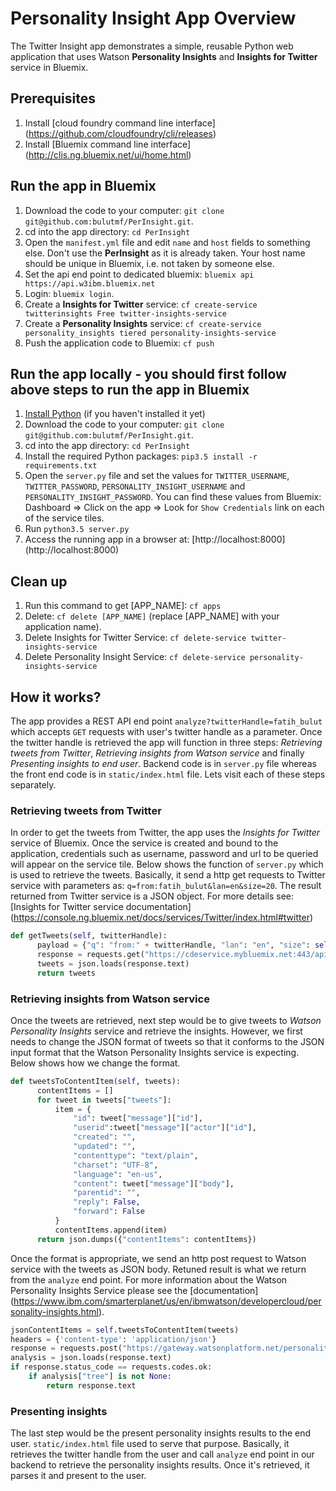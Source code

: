# Personality Insight App Overview

The Twitter Insight app demonstrates a simple, reusable Python web application that uses Watson **Personality Insights** and **Insights for Twitter** service in Bluemix.


## Prerequisites

1. Install [cloud foundry command line interface] (https://github.com/cloudfoundry/cli/releases)
2. Install [Bluemix command line interface] (http://clis.ng.bluemix.net/ui/home.html)


## Run the app in Bluemix

1. Download the code to your computer: `git clone git@github.com:bulutmf/PerInsight.git`.
2. cd into the app directory: `cd PerInsight`
3. Open the `manifest.yml` file and edit `name` and `host` fields to something else. Don't use the **PerInsight** as it is already taken. Your host name should be unique in Bluemix, i.e. not taken by someone else.
4. Set the api end point to dedicated bluemix: `bluemix api https://api.w3ibm.bluemix.net`
5. Login: `bluemix login`.
6. Create a **Insights for Twitter** service: `cf create-service twitterinsights Free twitter-insights-service`
7. Create a **Personality Insights** service: `cf create-service personality_insights tiered personality-insights-service`
8. Push the application code to Bluemix: `cf push`

## Run the app locally - you should first follow above steps to run the app in Bluemix

1. [Install Python][] (if you haven't installed it yet)
2. Download the code to your computer: `git clone git@github.com:bulutmf/PerInsight.git`.
3. cd into the app directory: `cd PerInsight`
4. Install the required Python packages: `pip3.5 install -r requirements.txt`
5. Open the `server.py` file and set the values for `TWITTER_USERNAME`, `TWITTER_PASSWORD`, `PERSONALITY_INSIGHT_USERNAME` and `PERSONALITY_INSIGHT_PASSWORD`. You can find these values from Bluemix: Dashboard => Click on the app => Look for `Show Credentials` link on each of the service tiles.
6. Run `python3.5 server.py`
7. Access the running app in a browser at: [http://localhost:8000] (http://localhost:8000)

[Install Python]: https://www.python.org/downloads/


## Clean up

1. Run this command to get [APP_NAME]: `cf apps`
2. Delete: `cf delete [APP_NAME]` (replace [APP_NAME] with your application name).
3. Delete Insights for Twitter Service: `cf delete-service twitter-insights-service`
4. Delete Personality Insight Service: `cf delete-service personality-insights-service`


## How it works?

The app provides a REST API end point `analyze?twitterHandle=fatih_bulut` which accepts `GET` requests with user's twitter handle as a parameter. Once the twitter handle is retrieved the app will function in three steps: *Retrieving tweets from Twitter*, *Retrieving insights from Watson service* and finally *Presenting insights to end user*. Backend code is in `server.py` file whereas the front end code is in `static/index.html` file.  Lets visit each of these steps separately.

### Retrieving tweets from Twitter

In order to get the tweets from Twitter, the app uses the *Insights for Twitter* service of Bluemix. Once the service is created and bound to the application, credentials such as username, password and url to be queried will appear on the service tile. Below shows the function of `server.py` which is used to retrieve the tweets. Basically, it send a http get requests to Twitter service with parameters as: `q=from:fatih_bulut&lan=en&size=20`. The result returned from Twitter service is a JSON object. For more details see: [Insights for Twitter service documentation] (https://console.ng.bluemix.net/docs/services/Twitter/index.html#twitter)

```Python
def getTweets(self, twitterHandle):
      payload = {"q": "from:" + twitterHandle, "lan": "en", "size": self.NO_OF_TWEETS_TO_RETRIEVE}
      response = requests.get("https://cdeservice.mybluemix.net:443/api/v1/messages/search", params=payload, auth=(self.TWITTER_USERNAME, self.TWITTER_PASSWORD))
      tweets = json.loads(response.text)
      return tweets
```


### Retrieving insights from Watson service

Once the tweets are retrieved, next step would be to give tweets to *Watson Personality Insights* service and retrieve the insights. However, we first needs to change the JSON format of tweets so that it conforms to the JSON input format that the Watson Personality Insights service is expecting. Below shows how we change the format.

```Python
def tweetsToContentItem(self, tweets):
      contentItems = []
      for tweet in tweets["tweets"]:
          item = {
              "id": tweet["message"]["id"],
              "userid":tweet["message"]["actor"]["id"],
              "created": "",
              "updated": "",
              "contenttype": "text/plain",
              "charset": "UTF-8",
              "language": "en-us",
              "content": tweet["message"]["body"],
              "parentid": "",
              "reply": False,
              "forward": False
          }
          contentItems.append(item)
      return json.dumps({"contentItems": contentItems})
```

Once the format is appropriate, we send an http post request to Watson service with the tweets as JSON body. Retuned result is what we return from the `analyze` end point. For more information about the Watson Personality Insights Service please see the [documentation] (https://www.ibm.com/smarterplanet/us/en/ibmwatson/developercloud/personality-insights.html).

```Python
jsonContentItems = self.tweetsToContentItem(tweets)
headers = {'content-type': 'application/json'}
response = requests.post("https://gateway.watsonplatform.net/personality-insights/api/v2/profile", headers=headers, data=jsonContentItems, auth=(self.PERSONALITY_INSIGHT_USERNAME, self.PERSONALITY_INSIGHT_PASSWORD))
analysis = json.loads(response.text)
if response.status_code == requests.codes.ok:
    if analysis["tree"] is not None:
        return response.text
```

### Presenting insights

The last step would be the present personality insights results to the end user. `static/index.html` file used to serve that purpose. Basically, it retrieves the twitter handle from the user and call `analyze` end point in our backend to retrieve the personality insights results. Once it's retrieved, it parses it and present to the user.

